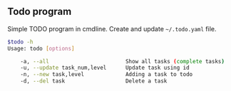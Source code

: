 Todo program
--
Simple TODO program in cmdline. Create and update ```~/.todo.yaml``` file.

```bash
$todo -h
Usage: todo [options]

    -a, --all                        Show all tasks (complete tasks)
    -u, --update task_num,level      Update task using id
    -n, --new task,level             Adding a task to todo
    -d, --del task                   Delete a task
```
